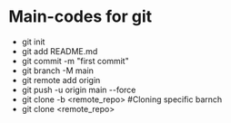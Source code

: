 # Main-codes for git
- git init
- git add README.md
- git commit -m "first commit"
- git branch -M main
- git remote add origin
- git push -u origin main --force
- git clone -b <remote_repo> #Cloning specific barnch
- git clone <remote_repo>
